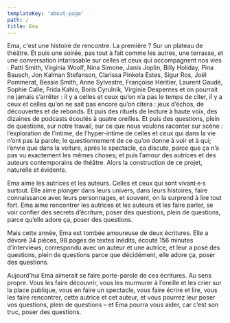 ```yaml
---
templateKey: 'about-page'
path: /
title: Ema
---
```

Ema, c'est une histoire de rencontre. La première ? Sur un plateau de théâtre. Et puis une soirée, pas tout à fait comme les autres, une terrasse, et une conversation intarissable sur celles et ceux qui accompagnent nos vies : Patti Smith, Virginia Woolf, Nina Simone, Janis Joplin, Billy Holiday, Pina Bausch, Jon Kalman Stefanson, Clarissa Pinkola Estes, Sigur Ros, Joël Pommerat, Bessie Smith, Anne Sylvestre, Françoise Héritier, Laurent Gaudé, Sophie Calle, Frida Kahlo, Boris Cyrulnik, Virginie Despentes et on pourrait ne jamais s’arrêter : il y a celles et ceux qu’on n’a pas le temps de citer, il y a ceux et celles qu’on ne sait pas encore qu’on citera : jeux d’échos, de découvertes et de rebonds. Et puis des rituels de lecture à haute voix, des dizaines de podcasts écoutés à quatre oreilles. Et puis des questions, plein de questions, sur notre travail, sur ce que nous voulons raconter sur scène : l’exploration de l’intime, de l’hyper-intime de celles et ceux qui dans la vie n’ont pas la parole; le questionnement de ce qu’on donne à voir et à qui; l’envie que dans la voiture, après le spectacle, ça discute, parce que ça n’a pas vu exactement les mêmes choses; et puis l’amour des autrices et des auteurs contemporains de théâtre. Alors la construction de ce projet, naturelle et évidente.

Ema aime les autrices et les auteurs. Celles et ceux qui sont vivant·e·s surtout. Elle aime plonger dans leurs univers, dans leurs histoires, faire connaissance avec leurs personnages, et souvent, on la surprend à lire tout fort.  Ema aime rencontrer les autrices et les auteurs et les faire parler, se voir confier des secrets d’écriture, poser des questions, plein de questions, parce qu’elle adore ça, poser des questions.

Mais cette année, Ema est tombée amoureuse de deux écritures. Elle a dévoré 34 pièces, 98 pages de textes inédits, écouté 156 minutes d’interviews, correspondu avec un auteur et une autrice, et leur a posé des questions, plein de questions parce que décidément, elle adore ça, poser des questions.

Aujourd’hui Ema aimerait se faire porte-parole de ces écritures. Au sens propre. Vous les faire découvrir, vous les murmurer à l’oreille et les crier sur la place publique,  vous en faire un spectacle, vous faire écrire et lire, vous les faire rencontrer, cette autrice et cet auteur, et  vous pourrez leur poser vos questions, plein de questions – et Ema pourra vous aider, car c’est son truc, poser des questions.